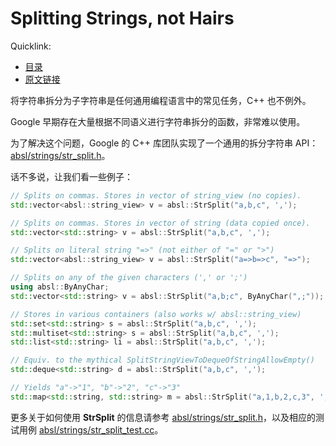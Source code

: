# Splitting Strings, not Hairs

Quicklink:

- [目录](../readme.md)
- [原文链接](https://abseil.io/tips/10)

将字符串拆分为子字符串是任何通用编程语言中的常见任务，C++ 也不例外。

Google 早期存在大量根据不同语义进行字符串拆分的函数，非常难以使用。

为了解决这个问题，Google 的 C++ 库团队实现了一个通用的拆分字符串 API：[absl/strings/str_split.h](https://github.com/abseil/abseil-cpp/blob/master/absl/strings/str_split.h)。

话不多说，让我们看一些例子：

```cpp
// Splits on commas. Stores in vector of string_view (no copies).
std::vector<absl::string_view> v = absl::StrSplit("a,b,c", ',');

// Splits on commas. Stores in vector of string (data copied once).
std::vector<std::string> v = absl::StrSplit("a,b,c", ',');

// Splits on literal string "=>" (not either of "=" or ">")
std::vector<absl::string_view> v = absl::StrSplit("a=>b=>c", "=>");

// Splits on any of the given characters (',' or ';')
using absl::ByAnyChar;
std::vector<std::string> v = absl::StrSplit("a,b;c", ByAnyChar(",;"));

// Stores in various containers (also works w/ absl::string_view)
std::set<std::string> s = absl::StrSplit("a,b,c", ',');
std::multiset<std::string> s = absl::StrSplit("a,b,c", ',');
std::list<std::string> li = absl::StrSplit("a,b,c", ',');

// Equiv. to the mythical SplitStringViewToDequeOfStringAllowEmpty()
std::deque<std::string> d = absl::StrSplit("a,b,c", ',');

// Yields "a"->"1", "b"->"2", "c"->"3"
std::map<std::string, std::string> m = absl::StrSplit("a,1,b,2,c,3", ',');
```

更多关于如何使用 **StrSplit** 的信息请参考 [absl/strings/str_split.h](https://github.com/abseil/abseil-cpp/blob/master/absl/strings/str_split.h)，以及相应的测试用例 [absl/strings/str_split_test.cc](https://github.com/abseil/abseil-cpp/blob/master/absl/strings/str_split_test.cc)。
